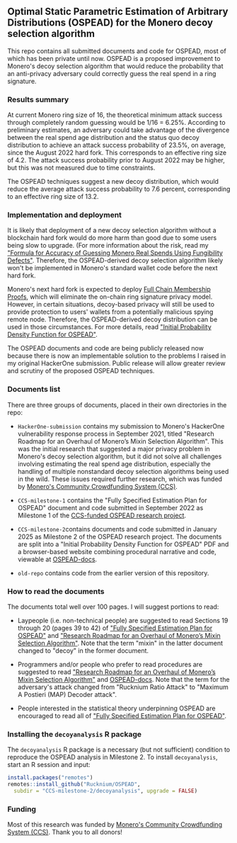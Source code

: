 ## Optimal Static Parametric Estimation of Arbitrary Distributions (OSPEAD) for the Monero decoy selection algorithm

This repo contains all submitted documents and code for OSPEAD, most of which has been private until now. OSPEAD is a proposed improvement to Monero's decoy selection algorithm that would reduce the probability that an anti-privacy adversary could correctly guess the real spend in a ring signature.

### Results summary

At current Monero ring size of 16, the theoretical minimum attack success through completely random guessing would be 1/16 = 6.25%. According to preliminary estimates, an adversary could take advantage of the divergence between the real spend age distribution and the status quo decoy distribution to achieve an attack success probability of 23.5%, on average, since the August 2022 hard fork. This corresponds to an effective ring size of 4.2. The attack success probability prior to August 2022 may be higher, but this was not measured due to time constraints.

The OSPEAD techniques suggest a new decoy distribution, which would reduce the average attack success probability to 7.6 percent, corresponding to an effective ring size of 13.2.

### Implementation and deployment

It is likely that deployment of a new decoy selection algorithm without a blockchain hard fork would do more harm than good due to some users being slow to upgrade. (For more information about the risk, read my ["Formula for Accuracy of Guessing Monero Real Spends Using Fungibility Defects"](https://github.com/Rucknium/misc-research/blob/main/Monero-Fungibility-Defect-Classifier/pdf/classify-real-spend-with-fungibility-defects.pdf). Therefore, the OSPEAD-derived decoy selection algorithm likely won't be implemented in Monero's standard wallet code before the next hard fork.

Monero's next hard fork is expected to deploy [Full Chain Membership Proofs](https://www.getmonero.org/2024/04/27/fcmps.html), which will eliminate the on-chain ring signature privacy model. However, in certain situations, decoy-based privacy will still be used to provide protection to users' wallets from a potentially malicious spying remote node. Therefore, the OSPEAD-derived decoy distribution can be used in those circumstances. For more details, read ["Initial Probability Density Function for OSPEAD"](CCS-milestone-2/pdf/OSPEAD-milestone-II.pdf).

The OSPEAD documents and code are being publicly released now because there is now an implementable solution to the problems I raised in my original HackerOne submission. Public release will allow greater review and scrutiny of the proposed OSPEAD techniques.

### Documents list

There are three groups of documents, placed in their own directories in the repo:

- `HackerOne-submission` contains my submission to Monero's HackerOne vulnerability response process in September 2021, titled "Research Roadmap for an Overhaul of Monero’s Mixin Selection Algorithm". This was the initial research that suggested a major privacy problem in Monero's decoy selection algorithm, but it did not solve all challenges involving estimating the real spend age distribution, especially the handling of multiple nonstandard decoy selection algorithms being used in the wild. These issues required further research, which was funded by [Monero's Community Crowdfunding System (CCS)](https://ccs.getmonero.org/proposals/Rucknium-OSPEAD-Fortifying-Monero-Against-Statistical-Attack.html).

- `CCS-milestone-1` contains the "Fully Specified Estimation Plan for OSPEAD" document and code submitted in September 2022 as Milestone 1 of the [CCS-funded OSPEAD research project](https://ccs.getmonero.org/proposals/Rucknium-OSPEAD-Fortifying-Monero-Against-Statistical-Attack.html).

- `CCS-milestone-2`contains documents and code submitted in January 2025 as Milestone 2 of the OSPEAD research project. The documents are split into a "Initial Probability Density Function for OSPEAD" PDF and a browser-based website combining procedural narrative and code, viewable at [OSPEAD-docs](https://rucknium.github.io/OSPEAD/CCS-milestone-2/OSPEAD-docs/_book).

- `old-repo` contains code from the earlier version of this repository.

### How to read the documents

The documents total well over 100 pages. I will suggest portions to read:

- Laypeople (i.e. non-technical people) are suggested to read Sections 19 through 20 (pages 39 to 42) of ["Fully Specified Estimation Plan for OSPEAD"](CCS-milestone-1/pdf/PRIVATE-OSPEAD-Fully-Specified-Estimation-Plan.pdf) and ["Research Roadmap for an Overhaul of Monero’s Mixin Selection Algorithm"](HackerOne-submission/pdf/Roadmap-for-improved-Monero-mixin-selection-algorithm.pdf). Note that the term "mixin" in the latter document changed to "decoy" in the former document.

- Programmers and/or people who prefer to read procedures are suggested to read ["Research Roadmap for an Overhaul of Monero’s Mixin Selection Algorithm"](HackerOne-submission/pdf/Roadmap-for-improved-Monero-mixin-selection-algorithm.pdf) and [OSPEAD-docs](https://rucknium.github.io/OSPEAD/CCS-milestone-2/OSPEAD-docs/_book). Note that the term for the adversary's attack changed from "Rucknium Ratio Attack" to "Maximum A Postieri (MAP) Decoder attack".

- People interested in the statistical theory underpinning OSPEAD are encouraged to read all of ["Fully Specified Estimation Plan for OSPEAD"](CCS-milestone-1/pdf/PRIVATE-OSPEAD-Fully-Specified-Estimation-Plan.pdf).


### Installing the `decoyanalysis` R package

The `decoyanalysis` R package is a necessary (but not sufficient) condition to reproduce the OSPEAD analysis in Milestone 2. To install `decoyanalysis`, start an R session and input:

```R
install.packages("remotes")
remotes::install_github("Rucknium/OSPEAD",
  subdir = "CCS-milestone-2/decoyanalysis", upgrade = FALSE)
```

### Funding

Most of this research was funded by [Monero's Community Crowdfunding System (CCS)](https://ccs.getmonero.org/proposals/Rucknium-OSPEAD-Fortifying-Monero-Against-Statistical-Attack.html). Thank you to all donors!


